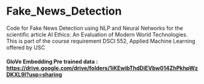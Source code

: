 # Fake_News_Detection
Code for Fake News Detection using NLP and Neural Networks for the scientific article AI Ethics: An Evaluation of Modern World Technologies. This is part of the course requirement DSCI 552, Applied Machine Learning offered by USC


#### GloVe Embedding Pre trained data : https://drive.google.com/drive/folders/1iKEwibThdDiEVbw014ZhPkhpWzDKXL9I?usp=sharing
